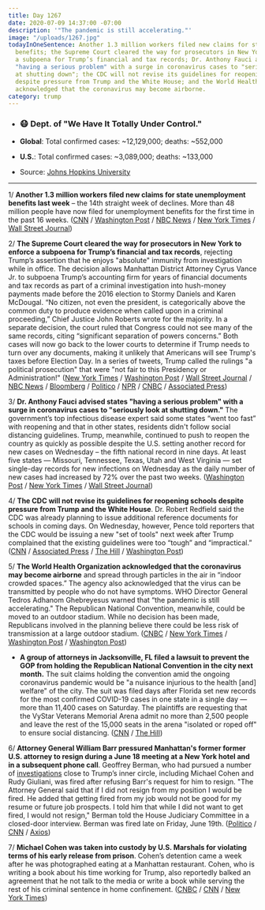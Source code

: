 ```yaml
---
title: Day 1267
date: 2020-07-09 14:37:00 -07:00
description: '"The pandemic is still accelerating."'
image: "/uploads/1267.jpg"
todayInOneSentence: Another 1.3 million workers filed new claims for state unemployment
  benefits; the Supreme Court cleared the way for prosecutors in New York to enforce
  a subpoena for Trump’s financial and tax records; Dr. Anthony Fauci advised states
  "having a serious problem" with a surge in coronavirus cases to "seriously look
  at shutting down"; the CDC will not revise its guidelines for reopening schools
  despite pressure from Trump and the White House; and the World Health Organization
  acknowledged that the coronavirus may become airborne.
category: trump
---
```


* ### 😷 Dept. of "We Have It Totally Under Control."

* **Global**: Total confirmed cases: \~12,129,000; deaths: \~552,000

* **U.S.**: Total confirmed cases: \~3,089,000; deaths: \~133,000

* Source: [Johns Hopkins University](https://coronavirus.jhu.edu/map.html)

---

1/ **Another 1.3 million workers filed new claims for state unemployment benefits last week** – the 14th straight week of declines. More than 48 million people have now filed for unemployment benefits for the first time in the past 16 weeks. ([CNN](https://www.cnn.com/2020/07/09/economy/unemployment-benefits-coronavirus/index.html) / [Washington Post](https://www.washingtonpost.com/business/2020/07/09/another-13-million-people-applied-new-jobless-benefits-last-week-pandemics-toll-economy-continued/) / [NBC News](https://www.nbcnews.com/business/economy/around-1-3-million-people-filed-first-time-unemployment-benefits-n1233280) / [New York Times](https://www.nytimes.com/live/2020/07/09/business/stock-market-today-coronavirus#1-3-million-workers-filed-new-state-unemployment-claims-last-week) / [Wall Street Journal](https://www.wsj.com/articles/global-stock-markets-dow-update-07-09-2020-11594287867?mod=hp_lead_pos3))

2/ **The Supreme Court cleared the way for prosecutors in New York to enforce a subpoena for Trump’s financial and tax records**, rejecting Trump’s assertion that he enjoys "absolute" immunity from investigation while in office. The decision allows Manhattan District Attorney Cyrus Vance Jr. to subpoena Trump’s accounting firm for years of financial documents and tax records as part of a criminal investigation into hush-money payments made before the 2016 election to Stormy Daniels and Karen McDougal. “No citizen, not even the president, is categorically above the common duty to produce evidence when called upon in a criminal proceeding,” Chief Justice John Roberts wrote for the majority. In a separate decision, the court ruled that Congress could not see many of the same records, citing “significant separation of powers concerns.” Both cases will now go back to the lower courts to determine if Trump needs to turn over any documents, making it unlikely that Americans will see Trump's taxes before Election Day. In a series of tweets, Trump called the rulings "a political prosecution" that were "not fair to this Presidency or Administration!" ([New York Times](https://www.nytimes.com/2020/07/09/us/trump-taxes-supreme-court.html) / [Washington Post](https://www.washingtonpost.com/politics/courts_law/supreme-court-trump-tax-returns-financial-records/2020/07/09/8f274352-c1e2-11ea-9fdd-b7ac6b051dc8_story.html) / [Wall Street Journal](https://www.wsj.com/articles/supreme-court-rejects-trump-bid-to-block-new-york-subpoena-seeking-financial-tax-records-11594304520) / [NBC News](https://www.nbcnews.com/politics/supreme-court/supreme-court-rules-new-york-prosecutor-can-get-trump-s-n1232086) / [Bloomberg](https://www.bloomberg.com/news/articles/2020-07-09/trump-taxes-likely-going-to-manhattan-d-a-but-maybe-few-others?sref=MIBMEEoj) / [Politico](https://www.politico.com/news/2020/07/08/supreme-court-trump-tax-returns-financial-records-353428) / [NPR](https://www.npr.org/2020/07/09/884447882/supreme-court-says-trump-not-immune-from-records-release-pushes-back-on-congress) / [CNBC](https://www.cnbc.com/2020/07/09/supreme-court-trump-tax-records.html) / [Associated Press](https://apnews.com/a7a9e075f0ac771e95bf0fc6012d181a))

3/ **Dr. Anthony Fauci advised states "having a serious problem" with a surge in coronavirus cases to "seriously look at shutting down."** The government’s top infectious disease expert said some states “went too fast” with reopening and that in other states, residents didn't follow social distancing guidelines. Trump, meanwhile, continued to push to reopen the country as quickly as possible despite the U.S. setting another record for new cases on Wednesday – the fifth national record in nine days. At least five states — Missouri, Tennessee, Texas, Utah and West Virginia — set single-day records for new infections on Wednesday as the daily number of new cases had increased by 72% over the past two weeks. ([Washington Post](https://www.washingtonpost.com/nation/2020/07/09/coronavirus-live-updates-us/) / [New York Times](https://www.nytimes.com/2020/07/09/world/coronavirus-updates.html#link-4cf07047) / [Wall Street Journal](https://www.wsj.com/podcasts/the-journal/dr-anthony-fauci-america-faces-a-erious-situation/98634fff-dde6-4e55-b7c7-2ac659cbca9b))

4/ **The CDC will not revise its guidelines for reopening schools despite pressure from Trump and the White House**. Dr. Robert Redfield said the CDC was already planning to issue additional reference documents for schools in coming days. On Wednesday, however, Pence told reporters that the CDC would be issuing a new "set of tools" next week after Trump complained that the existing guidelines were too “tough” and “impractical.” ([CNN](https://www.cnn.com/2020/07/09/politics/cdc-guidelines-school-reopenings/index.html) / [Associated Press](https://apnews.com/61729068f4e39f8fc0fcac35d19ab7c0) / [The Hill](https://thehill.com/policy/healthcare/public-global-health/506547-cdc-wont-revise-school-opening-guidelines-after-trump) / [Washington Post](https://www.washingtonpost.com/nation/2020/07/09/coronavirus-live-updates-us/))

5/ **The World Health Organization acknowledged that the coronavirus may become airborne** and spread through particles in the air in “indoor crowded spaces.” The agency also acknowledged that the virus can be transmitted by people who do not have symptoms. WHO Director General Tedros Adhanom Ghebreyesus warned that “the pandemic is still accelerating." The Republican National Convention, meanwhile, could be moved to an outdoor stadium. While no decision has been made, Republicans involved in the planning believe there could be less risk of transmission at a large outdoor stadium. ([CNBC](https://www.cnbc.com/2020/07/09/airborne-transmission-of-coronavirus-in-restaurants-gyms-and-other-closed-spaces-cant-be-ruled-out-who-says.html) / [New York Times](https://www.nytimes.com/2020/07/09/world/coronavirus-updates.html#link-6d197e83) / [Washington Post](https://www.washingtonpost.com/world/2020/07/09/tearful-who-director-calls-global-unity-fight-virus-following-us-pullout/) / [Washington Post](https://www.washingtonpost.com/politics/republicans-look-into-holding-their-convention-outdoors/2020/07/09/9436cbf8-c1ef-11ea-b4f6-cb39cd8940fb_story.html))

* **A group of attorneys in Jacksonville, FL filed a lawsuit to prevent the GOP from holding the Republican National Convention in the city next month.** The suit claims holding the convention amid the ongoing coronavirus pandemic would be "a nuisance injurious to the health \[and\] welfare" of the city. The suit was filed days after Florida set new records for the most confirmed COVID-19 cases in one state in a single day — more than 11,400 cases on Saturday. The plaintiffs are requesting that the VyStar Veterans Memorial Arena admit no more than 2,500 people and leave the rest of the 15,000 seats in the arena "isolated or roped off" to ensure social distancing. ([CNN](https://www.cnn.com/2020/07/08/politics/florida-lawyers-sue-republican-convention/index.html) / [The Hill](https://thehill.com/homenews/campaign/506512-jacksonville-attorneys-sue-to-block-republican-national-convention))

6/ **Attorney General William Barr pressured Manhattan's former former U.S. attorney to resign during a June 18 meeting at a New York hotel and in a subsequent phone call**. Geoffrey Berman, who had pursued a number of [investigations](https://whatthefuckjusthappenedtoday.com/2020/06/22/day-1250/#4-attorney-general-william-barr-said) close to Trump’s inner circle, including Michael Cohen and Rudy Giuliani, was fired after refusing Barr's request for him to resign. "The Attorney General said that if I did not resign from my position I would be fired. He added that getting fired from my job would not be good for my resume or future job prospects. I told him that while I did not want to get fired, I would not resign," Berman told the House Judiciary Committee in a closed-door interview. Berman was fired late on Friday, June 19th. ([Politico](https://www.politico.com/news/2020/07/09/geoffrey-berman-testimony-william-barr-355196) / [CNN](https://www.cnn.com/2020/07/09/politics/geoffrey-berman-house-testimony/index.html) / [Axios](https://www.axios.com/scoop-geoffrey-berman-testimony-a3529dd8-3097-42c3-b7bd-ea0f767d9d74.html))

7/ **Michael Cohen was taken into custody by U.S. Marshals for violating terms of his early release from prison**. Cohen’s detention came a week after he was photographed eating at a Manhattan restaurant. Cohen, who is writing a book about his time working for Trump, also reportedly balked an agreement that he not talk to the media or write a book while serving the rest of his criminal sentence in home confinement. ([CNBC](https://www.cnbc.com/2020/07/09/trumps-ex-lawyer-michael-cohen-taken-into-custody-after-restaurant-photo.html) / [CNN](https://www.cnn.com/2020/07/09/politics/michael-cohen-in-custody/index.html) / [New York Times](https://www.nytimes.com/2020/07/09/nyregion/michael-cohen-arrested.html))